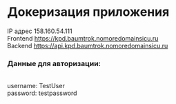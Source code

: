 # Докеризация приложения

IP адрес 158.160.54.111
<br>
Frontend https://kpd.baumtrok.nomoredomainsicu.ru
<br>
Backend https://api.kpd.baumtrok.nomoredomainsicu.ru

### Данные для авторизации: 
<br>
username: TestUser
<br>
password: testpassword
